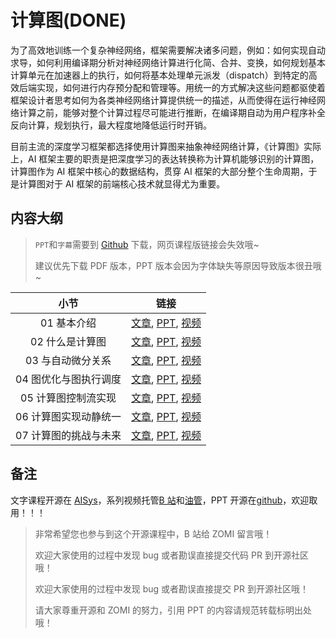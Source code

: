 <!--Copyright © 适用于[License](https://github.com/chenzomi12/AISystem)版权许可-->

# 计算图(DONE)

为了高效地训练一个复杂神经网络，框架需要解决诸多问题，例如：如何实现自动求导，如何利用编译期分析对神经网络计算进行化简、合并、变换，如何规划基本计算单元在加速器上的执行，如何将基本处理单元派发（dispatch）到特定的高效后端实现，如何进行内存预分配和管理等。用统一的方式解决这些问题都驱使着框架设计者思考如何为各类神经网络计算提供统一的描述，从而使得在运行神经网络计算之前，能够对整个计算过程尽可能进行推断，在编译期自动为用户程序补全反向计算，规划执行，最大程度地降低运行时开销。

目前主流的深度学习框架都选择使用计算图来抽象神经网络计算，《计算图》实际上，AI 框架主要的职责是把深度学习的表达转换称为计算机能够识别的计算图，计算图作为 AI 框架中核心的数据结构，贯穿 AI 框架的大部分整个生命周期，于是计算图对于 AI 框架的前端核心技术就显得尤为重要。

## 内容大纲

> `PPT`和`字幕`需要到 [Github](https://github.com/chenzomi12/AISystem) 下载，网页课程版链接会失效哦~
>
> 建议优先下载 PDF 版本，PPT 版本会因为字体缺失等原因导致版本很丑哦~

| 小节 | 链接|
|:--:|:--:|
| 01 基本介绍 | [文章](./01Introduction.md), [PPT](./01Introduction.pdf), [视频](https://www.bilibili.com/video/BV1cG411E7gV/) |
| 02 什么是计算图 | [文章](./02Computegraph.md), [PPT](./02Computegraph.pdf), [视频](https://www.bilibili.com/video/BV1rR4y197HM/) |
| 03 与自动微分关系 | [文章](./03Atuodiff.md), [PPT](./03Atuodiff.pdf), [视频](https://www.bilibili.com/video/BV1S24y197FU/)|
| 04 图优化与图执行调度| [文章](./04Dispatch.md), [PPT](./04Dispatch.pdf), [视频](https://www.bilibili.com/video/BV1hD4y1k7Ty/) |
| 05 计算图控制流实现| [文章](./05ControlFlow.md), [PPT](./05ControlFlow.pdf), [视频](https://www.bilibili.com/video/BV17P41177Pk/)|
| 06 计算图实现动静统一| [文章](./06StaticGraph.md), [PPT](./06StaticGraph.pdf), [视频](https://www.bilibili.com/video/BV17P41177Pk/)|
| 07 计算图的挑战与未来 |[文章](./07Future.md), [PPT](./07Future.pdf), [视频](https://www.bilibili.com/video/BV1hm4y1A7Nv/) |

## 备注

文字课程开源在 [AISys](https://chenzomi12.github.io/)，系列视频托管[B 站](https://space.bilibili.com/517221395)和[油管](https://www.youtube.com/@ZOMI666/videos)，PPT 开源在[github](https://github.com/chenzomi12/AISystem)，欢迎取用！！！

> 非常希望您也参与到这个开源课程中，B 站给 ZOMI 留言哦！
> 
> 欢迎大家使用的过程中发现 bug 或者勘误直接提交代码 PR 到开源社区哦！
>
> 欢迎大家使用的过程中发现 bug 或者勘误直接提交 PR 到开源社区哦！
>
> 请大家尊重开源和 ZOMI 的努力，引用 PPT 的内容请规范转载标明出处哦！